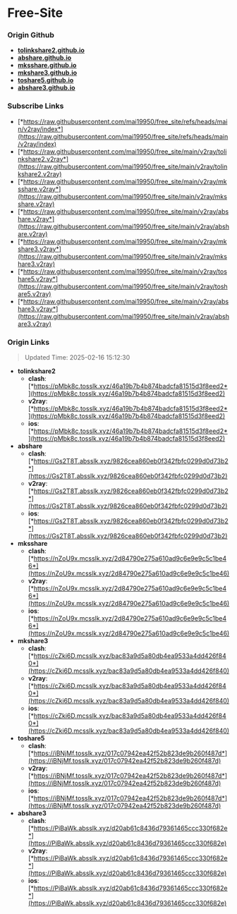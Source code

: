 # Free-Site

### Origin Github

- [**tolinkshare2.github.io**](https://github.com/tolinkshare2/tolinkshare2.github.io)
- [**abshare.github.io**](https://github.com/abshare/abshare.github.io)
- [**mksshare.github.io**](https://github.com/mksshare/mksshare.github.io)
- [**mkshare3.github.io**](https://github.com/mkshare3/mkshare3.github.io)
- [**toshare5.github.io**](https://github.com/toshare5/toshare5.github.io)
- [**abshare3.github.io**](https://github.com/abshare3/abshare3.github.io)

### Subscribe Links

- [*https://raw.githubusercontent.com/mai19950/free_site/refs/heads/main/v2ray/index*](https://raw.githubusercontent.com/mai19950/free_site/refs/heads/main/v2ray/index)
- [*https://raw.githubusercontent.com/mai19950/free_site/main/v2ray/tolinkshare2.v2ray*](https://raw.githubusercontent.com/mai19950/free_site/main/v2ray/tolinkshare2.v2ray)
- [*https://raw.githubusercontent.com/mai19950/free_site/main/v2ray/mksshare.v2ray*](https://raw.githubusercontent.com/mai19950/free_site/main/v2ray/mksshare.v2ray)
- [*https://raw.githubusercontent.com/mai19950/free_site/main/v2ray/abshare.v2ray*](https://raw.githubusercontent.com/mai19950/free_site/main/v2ray/abshare.v2ray)
- [*https://raw.githubusercontent.com/mai19950/free_site/main/v2ray/mkshare3.v2ray*](https://raw.githubusercontent.com/mai19950/free_site/main/v2ray/mkshare3.v2ray)
- [*https://raw.githubusercontent.com/mai19950/free_site/main/v2ray/toshare5.v2ray*](https://raw.githubusercontent.com/mai19950/free_site/main/v2ray/toshare5.v2ray)
- [*https://raw.githubusercontent.com/mai19950/free_site/main/v2ray/abshare3.v2ray*](https://raw.githubusercontent.com/mai19950/free_site/main/v2ray/abshare3.v2ray)

### Origin Links

> Updated Time: 2025-02-16 15:12:30

- **tolinkshare2**
  - **clash**: [*https://pMbk8c.tosslk.xyz/46a19b7b4b874badcfa81515d3f8eed2*](https://pMbk8c.tosslk.xyz/46a19b7b4b874badcfa81515d3f8eed2)
  - **v2ray**: [*https://pMbk8c.tosslk.xyz/46a19b7b4b874badcfa81515d3f8eed2*](https://pMbk8c.tosslk.xyz/46a19b7b4b874badcfa81515d3f8eed2)
  - **ios**: [*https://pMbk8c.tosslk.xyz/46a19b7b4b874badcfa81515d3f8eed2*](https://pMbk8c.tosslk.xyz/46a19b7b4b874badcfa81515d3f8eed2)
- **abshare**
  - **clash**: [*https://Gs2T8T.absslk.xyz/9826cea860eb0f342fbfc0299d0d73b2*](https://Gs2T8T.absslk.xyz/9826cea860eb0f342fbfc0299d0d73b2)
  - **v2ray**: [*https://Gs2T8T.absslk.xyz/9826cea860eb0f342fbfc0299d0d73b2*](https://Gs2T8T.absslk.xyz/9826cea860eb0f342fbfc0299d0d73b2)
  - **ios**: [*https://Gs2T8T.absslk.xyz/9826cea860eb0f342fbfc0299d0d73b2*](https://Gs2T8T.absslk.xyz/9826cea860eb0f342fbfc0299d0d73b2)
- **mksshare**
  - **clash**: [*https://nZoU9x.mcsslk.xyz/2d84790e275a610ad9c6e9e9c5c1be46*](https://nZoU9x.mcsslk.xyz/2d84790e275a610ad9c6e9e9c5c1be46)
  - **v2ray**: [*https://nZoU9x.mcsslk.xyz/2d84790e275a610ad9c6e9e9c5c1be46*](https://nZoU9x.mcsslk.xyz/2d84790e275a610ad9c6e9e9c5c1be46)
  - **ios**: [*https://nZoU9x.mcsslk.xyz/2d84790e275a610ad9c6e9e9c5c1be46*](https://nZoU9x.mcsslk.xyz/2d84790e275a610ad9c6e9e9c5c1be46)
- **mkshare3**
  - **clash**: [*https://cZki6D.mcsslk.xyz/bac83a9d5a80db4ea9533a4dd426f840*](https://cZki6D.mcsslk.xyz/bac83a9d5a80db4ea9533a4dd426f840)
  - **v2ray**: [*https://cZki6D.mcsslk.xyz/bac83a9d5a80db4ea9533a4dd426f840*](https://cZki6D.mcsslk.xyz/bac83a9d5a80db4ea9533a4dd426f840)
  - **ios**: [*https://cZki6D.mcsslk.xyz/bac83a9d5a80db4ea9533a4dd426f840*](https://cZki6D.mcsslk.xyz/bac83a9d5a80db4ea9533a4dd426f840)
- **toshare5**
  - **clash**: [*https://iBNjMf.tosslk.xyz/017c07942ea42f52b823de9b260f487d*](https://iBNjMf.tosslk.xyz/017c07942ea42f52b823de9b260f487d)
  - **v2ray**: [*https://iBNjMf.tosslk.xyz/017c07942ea42f52b823de9b260f487d*](https://iBNjMf.tosslk.xyz/017c07942ea42f52b823de9b260f487d)
  - **ios**: [*https://iBNjMf.tosslk.xyz/017c07942ea42f52b823de9b260f487d*](https://iBNjMf.tosslk.xyz/017c07942ea42f52b823de9b260f487d)
- **abshare3**
  - **clash**: [*https://PiBaWk.absslk.xyz/d20ab61c8436d79361465ccc330f682e*](https://PiBaWk.absslk.xyz/d20ab61c8436d79361465ccc330f682e)
  - **v2ray**: [*https://PiBaWk.absslk.xyz/d20ab61c8436d79361465ccc330f682e*](https://PiBaWk.absslk.xyz/d20ab61c8436d79361465ccc330f682e)
  - **ios**: [*https://PiBaWk.absslk.xyz/d20ab61c8436d79361465ccc330f682e*](https://PiBaWk.absslk.xyz/d20ab61c8436d79361465ccc330f682e)
